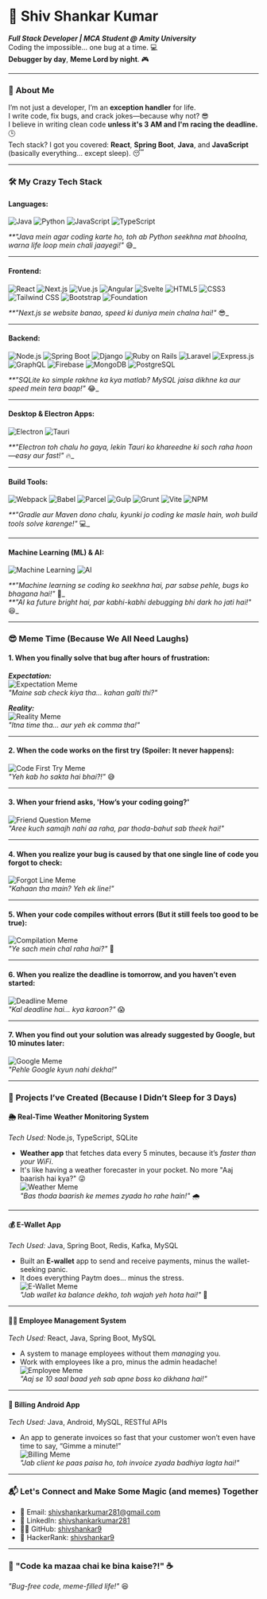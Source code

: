 # 🚀 **Shiv Shankar Kumar**  
_**Full Stack Developer | MCA Student @ Amity University**_  
Coding the impossible... one bug at a time. 💻  
**Debugger by day**, **Meme Lord by night**. 🎮

---

### 🤪 **About Me**  
I’m not just a developer, I’m an **exception handler** for life.  
I write code, fix bugs, and crack jokes—because why not? 😎  
I believe in writing clean code **unless it's 3 AM and I'm racing the deadline.** 🕒  
Tech stack? I got you covered: **React**, **Spring Boot**, **Java**, and **JavaScript** (basically everything... except sleep). 😴  

---

### 🛠️ **My Crazy Tech Stack**  

#### **Languages:**  
![Java](https://img.shields.io/badge/Java-ED8B00?style=for-the-badge&logo=java&logoColor=white) ![Python](https://img.shields.io/badge/Python-3776AB?style=for-the-badge&logo=python&logoColor=white) ![JavaScript](https://img.shields.io/badge/JavaScript-F7DF1E?style=for-the-badge&logo=javascript&logoColor=white) ![TypeScript](https://img.shields.io/badge/TypeScript-3178C6?style=for-the-badge&logo=typescript&logoColor=white) 

_**"Java mein agar coding karte ho, toh ab Python seekhna mat bhoolna, warna life loop mein chali jaayegi!"_ 😅_

---

#### **Frontend:**  
![React](https://img.shields.io/badge/React-61DAFB?style=for-the-badge&logo=react&logoColor=black) ![Next.js](https://img.shields.io/badge/Next.js-000000?style=for-the-badge&logo=next.js&logoColor=white) ![Vue.js](https://img.shields.io/badge/Vue.js-4FC08D?style=for-the-badge&logo=vue.js&logoColor=white) ![Angular](https://img.shields.io/badge/Angular-DD0031?style=for-the-badge&logo=angular&logoColor=white) ![Svelte](https://img.shields.io/badge/Svelte-FF3E00?style=for-the-badge&logo=svelte&logoColor=white) ![HTML5](https://img.shields.io/badge/HTML5-E34F26?style=for-the-badge&logo=html5&logoColor=white) ![CSS3](https://img.shields.io/badge/CSS3-1572B6?style=for-the-badge&logo=css3&logoColor=white) ![Tailwind CSS](https://img.shields.io/badge/Tailwind_CSS-38B2AC?style=for-the-badge&logo=tailwindcss&logoColor=white) ![Bootstrap](https://img.shields.io/badge/Bootstrap-7952B3?style=for-the-badge&logo=bootstrap&logoColor=white) ![Foundation](https://img.shields.io/badge/Foundation-3C3A3A?style=for-the-badge&logo=foundation&logoColor=white)


_**"Next.js se website banao, speed ki duniya mein chalna hai!"_ 😎_

---

#### **Backend:**  
![Node.js](https://img.shields.io/badge/Node.js-339933?style=for-the-badge&logo=node.js&logoColor=white) ![Spring Boot](https://img.shields.io/badge/Spring_Boot-6DB33F?style=for-the-badge&logo=springboot&logoColor=white) ![Django](https://img.shields.io/badge/Django-092E20?style=for-the-badge&logo=django&logoColor=white) ![Ruby on Rails](https://img.shields.io/badge/Ruby_on_Rails-CC0000?style=for-the-badge&logo=ruby&logoColor=white) ![Laravel](https://img.shields.io/badge/Laravel-FF2D20?style=for-the-badge&logo=laravel&logoColor=white) ![Express.js](https://img.shields.io/badge/Express.js-000000?style=for-the-badge&logo=express&logoColor=white) ![GraphQL](https://img.shields.io/badge/GraphQL-E10098?style=for-the-badge&logo=graphql&logoColor=white) ![Firebase](https://img.shields.io/badge/Firebase-FFCA28?style=for-the-badge&logo=firebase&logoColor=black) ![MongoDB](https://img.shields.io/badge/MongoDB-47A248?style=for-the-badge&logo=mongodb&logoColor=white) ![PostgreSQL](https://img.shields.io/badge/PostgreSQL-336791?style=for-the-badge&logo=postgresql&logoColor=white)

_**"SQLite ko simple rakhne ka kya matlab? MySQL jaisa dikhne ka aur speed mein tera baap!"_ 😂_

---

#### **Desktop & Electron Apps:**  
![Electron](https://img.shields.io/badge/Electron-47848F?style=for-the-badge&logo=electron&logoColor=white)  ![Tauri](https://img.shields.io/badge/Tauri-7B4EE0?style=for-the-badge&logo=tauri&logoColor=white)  

_**"Electron toh chalu ho gaya, lekin Tauri ko khareedne ki soch raha hoon—easy aur fast!"_ 🔥_

---

#### **Build Tools:**  
![Webpack](https://img.shields.io/badge/Webpack-8DD6F9?style=for-the-badge&logo=webpack&logoColor=white) ![Babel](https://img.shields.io/badge/Babel-F9DC3E?style=for-the-badge&logo=babel&logoColor=white) ![Parcel](https://img.shields.io/badge/Parcel-F3B500?style=for-the-badge&logo=parcel&logoColor=white) ![Gulp](https://img.shields.io/badge/Gulp-CF4647?style=for-the-badge&logo=gulp&logoColor=white) ![Grunt](https://img.shields.io/badge/Grunt-F83E00?style=for-the-badge&logo=grunt&logoColor=white) ![Vite](https://img.shields.io/badge/Vite-646CFF?style=for-the-badge&logo=vite&logoColor=white) ![NPM](https://img.shields.io/badge/NPM-CB3837?style=for-the-badge&logo=npm&logoColor=white) 

_**"Gradle aur Maven dono chalu, kyunki jo coding ke masle hain, woh build tools solve karenge!"_ 💻_

---

#### **Machine Learning (ML) & AI:**  
![Machine Learning](https://img.shields.io/badge/Machine_Learning-00B140?style=for-the-badge&logo=python&logoColor=white) ![AI](https://img.shields.io/badge/Artificial_Intelligence-000000?style=for-the-badge&logo=python&logoColor=white)  

_**"Machine learning se coding ko seekhna hai, par sabse pehle, bugs ko bhagana hai!"_ 🤖_  
_**"AI ka future bright hai, par kabhi-kabhi debugging bhi dark ho jati hai!"_ 😆_

---

### 😎 **Meme Time (Because We All Need Laughs)**

#### **1. When you finally solve that bug after hours of frustration:**  
_**Expectation:**_  
![Expectation Meme](https://media.giphy.com/media/3o6ZtY8vFzZLjtEwfk/giphy.gif)  
_"Maine sab check kiya tha... kahan galti thi?"_

_**Reality:**_  
![Reality Meme](https://media.giphy.com/media/3o6Zt78xhnl4WgM0bg/giphy.gif)  
_"Itna time tha... aur yeh ek comma tha!"_

---

#### **2. When the code works on the first try (Spoiler: It never happens):**  
![Code First Try Meme](https://media.giphy.com/media/xT0xeJzXrFzHb9lnu8/giphy.gif)  
_"Yeh kab ho sakta hai bhai?!"_ 😅

---

#### **3. When your friend asks, 'How’s your coding going?'**  
![Friend Question Meme](https://media.giphy.com/media/xT1XGdbD5iy6h5G6tS/giphy.gif)  
_"Aree kuch samajh nahi aa raha, par thoda-bahut sab theek hai!"_

---

#### **4. When you realize your bug is caused by that one single line of code you forgot to check:**  
![Forgot Line Meme](https://media.giphy.com/media/l0MYOQLgP8Zc96tcI/giphy.gif)  
_"Kahaan tha main? Yeh ek line!"_

---

#### **5. When your code compiles without errors (But it still feels too good to be true):**  
![Compilation Meme](https://media.giphy.com/media/3o6Zt7KrCkV2rrDA78/giphy.gif)  
_"Ye sach mein chal raha hai?"_ 🤔

---

#### **6. When you realize the deadline is tomorrow, and you haven’t even started:**  
![Deadline Meme](https://media.giphy.com/media/3o6Zt74l4t0eELjD3y/giphy.gif)  
_"Kal deadline hai... kya karoon?"_ 😱

---

#### **7. When you find out your solution was already suggested by Google, but 10 minutes later:**  
![Google Meme](https://media.giphy.com/media/l41lI4vX1uaosx1Xu/giphy.gif)  
_"Pehle Google kyun nahi dekha!"_

---

### 🚀 **Projects I’ve Created (Because I Didn’t Sleep for 3 Days)**

#### **🌦️ Real-Time Weather Monitoring System**  
*Tech Used:* Node.js, TypeScript, SQLite  
- **Weather app** that fetches data every 5 minutes, because it’s *faster than your WiFi*.  
- It's like having a weather forecaster in your pocket. No more "Aaj baarish hai kya?" 😜  
![Weather Meme](https://media.giphy.com/media/3o6ZtY8vFzZLjtEwfk/giphy.gif)  
_"Bas thoda baarish ke memes zyada ho rahe hain!"_ 🌧️  

---

#### **💰 E-Wallet App**  
*Tech Used:* Java, Spring Boot, Redis, Kafka, MySQL  
- Built an **E-wallet** app to send and receive payments, minus the wallet-seeking panic.  
- It does everything Paytm does... minus the stress.  
![E-Wallet Meme](https://media.giphy.com/media/3o6Zt78xhnl4WgM0bg/giphy.gif)  
_"Jab wallet ka balance dekho, toh wajah yeh hota hai!"_ 💸

---

#### **👨‍💼 Employee Management System**  
*Tech Used:* React, Java, Spring Boot, MySQL  
- A system to manage employees without them *managing* you.  
- Work with employees like a pro, minus the admin headache!  
![Employee Meme](https://media.giphy.com/media/26tP4LSgfi6Zck3Cm/giphy.gif)  
_"Aaj se 10 saal baad yeh sab apne boss ko dikhana hai!"_

---

#### **📱 Billing Android App**  
*Tech Used:* Java, Android, MySQL, RESTful APIs  
- An app to generate invoices so fast that your customer won’t even have time to say, “Gimme a minute!”  
![Billing Meme](https://media.giphy.com/media/3o6Zt74l4t0eELjD3y/giphy.gif)  
_"Jab client ke paas paisa ho, toh invoice zyada badhiya lagta hai!"_

---

### 📬 **Let's Connect and Make Some Magic (and memes) Together**  
- 📧 Email: [shivshankarkumar281@gmail.com](mailto:shivshankarkumar281@gmail.com)  
- 🔗 LinkedIn: [shivshankarkumar281](https://linkedin.com/in/shivshankarkumar281)  
- 🧑‍💻 GitHub: [shivshankar9](https://github.com/shivshankar9)  
- 🏅 HackerRank: [shivshankar9](https://www.hackerrank.com/yourid)  
---

### 🌟 **"Code ka mazaa chai ke bina kaise?!"** ☕  
_"Bug-free code, meme-filled life!"_ 😆
